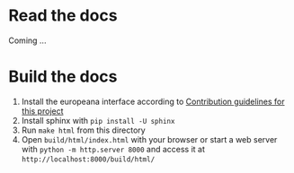 # Read the docs

Coming ...

# Build the docs

1. Install the europeana interface according to [Contribution guidelines for this project](../README.md#installation)
2. Install sphinx with  `pip install -U sphinx`
3. Run `make html` from this directory
4. Open `build/html/index.html` with your browser or start a web server with `python -m http.server 8000` and access it at `http://localhost:8000/build/html/`
